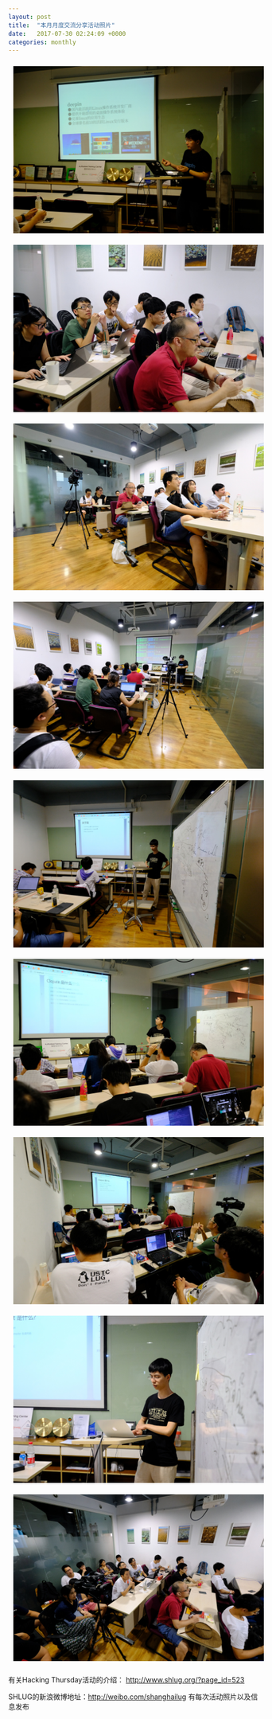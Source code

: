 ```yaml
---
layout: post
title:  "本月月度交流分享活动照片"
date:   2017-07-30 02:24:09 +0000
categories: monthly
---
```


[<img style='margin:10px;' src='https://raw.githubusercontent.com/shanghailug/res2017/master/h730.monthly/h729_1440_5300+08.1920p.jpg'>](https://raw.githubusercontent.com/shanghailug/res2017/master/h730.monthly/h729_1440_5300+08.JPG)
[<img style='margin:10px;' src='https://raw.githubusercontent.com/shanghailug/res2017/master/h730.monthly/h729_1441_1900+08.1920p.jpg'>](https://raw.githubusercontent.com/shanghailug/res2017/master/h730.monthly/h729_1441_1900+08.JPG)
[<img style='margin:10px;' src='https://raw.githubusercontent.com/shanghailug/res2017/master/h730.monthly/h729_1441_5600+08.1920p.jpg'>](https://raw.githubusercontent.com/shanghailug/res2017/master/h730.monthly/h729_1441_5600+08.JPG)
[<img style='margin:10px;' src='https://raw.githubusercontent.com/shanghailug/res2017/master/h730.monthly/h729_1448_2100+08.1920p.jpg'>](https://raw.githubusercontent.com/shanghailug/res2017/master/h730.monthly/h729_1448_2100+08.JPG)
[<img style='margin:10px;' src='https://raw.githubusercontent.com/shanghailug/res2017/master/h730.monthly/h729_1632_0800+08.1920p.jpg'>](https://raw.githubusercontent.com/shanghailug/res2017/master/h730.monthly/h729_1632_0800+08.JPG)
[<img style='margin:10px;' src='https://raw.githubusercontent.com/shanghailug/res2017/master/h730.monthly/h729_1632_3700+08.1920p.jpg'>](https://raw.githubusercontent.com/shanghailug/res2017/master/h730.monthly/h729_1632_3700+08.JPG)
[<img style='margin:10px;' src='https://raw.githubusercontent.com/shanghailug/res2017/master/h730.monthly/h729_1632_4900+08.1920p.jpg'>](https://raw.githubusercontent.com/shanghailug/res2017/master/h730.monthly/h729_1632_4900+08.JPG)
[<img style='margin:10px;' src='https://raw.githubusercontent.com/shanghailug/res2017/master/h730.monthly/h729_1635_3700+08.1920p.jpg'>](https://raw.githubusercontent.com/shanghailug/res2017/master/h730.monthly/h729_1635_3700+08.JPG)
[<img style='margin:10px;' src='https://raw.githubusercontent.com/shanghailug/res2017/master/h730.monthly/h729_1710_3900+08.1920p.jpg'>](https://raw.githubusercontent.com/shanghailug/res2017/master/h730.monthly/h729_1710_3900+08.JPG)

有关Hacking Thursday活动的介绍：
http://www.shlug.org/?page_id=523

SHLUG的新浪微博地址：http://weibo.com/shanghailug 有每次活动照片以及信息发布


